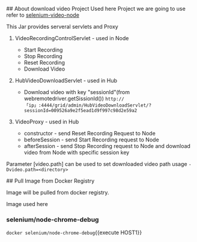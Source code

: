 ## About download video Project Used here
Project we are going to use refer to [selenium-video-node](https://github.com/aimmac23/selenium-video-node)

This Jar provides serveral servlets and Proxy
1. VideoRecordingControlServlet - used in Node
	* Start Recording
	* Stop Recording
	* Reset Recording
	* Download Video

2. HubVideoDownloadServlet - used in Hub
	* Download video with key "sessionId"(from webremotedriver.getSissionId())
	`http://「ip」:4444/grid/admin/HubVideoDownloadServlet/?sessionId=009526a9e2f5ead1d9f997c98d2e59a2`

3. VideoProxy - used in Hub
	* constructor - send Reset Recording Request to Node
	* beforeSession - send Start Recording request to Node
	* afterSession - send Stop Recording request to Node and download video from Node with specific session key

Parameter [video.path] can be used to set downloaded video path
usage
`-Dvideo.path=<directory>`

## Pull Image from Docker Registry 
  
Image will be pulled from docker registry.

Image used here 
### selenium/node-chrome-debug

`docker selenium/node-chrome-debug`{{execute HOST1}}
